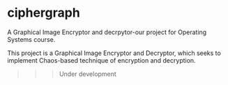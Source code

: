 # ciphergraph
A Graphical Image Encryptor and decrpytor-our project for Operating Systems course.

This project is a Graphical Image Encryptor and Decryptor, which seeks to implement Chaos-based technique of encryption and decryption.

>>>Under development
